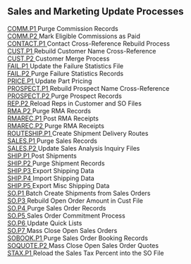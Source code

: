##  Sales and Marketing Update Processes

<PageHeader />

[ COMM.P1 ](COMM-P1/README.md) Purge Commission Records   
[ COMM.P2 ](../../../rover/AP-OVERVIEW/AP-PROCESS/COMM-P2) Mark Eligible Commissions as Paid   
[ CONTACT.P1 ](CONTACT-P1/README.md) Contact Cross-Reference Rebuild Process   
[ CUST.P1 ](../../../rover/AR-OVERVIEW/AR-PROCESS/CUST-P1) Rebuild Customer Name Cross-Reference   
[ CUST.P2 ](../../../rover/AR-OVERVIEW/AR-PROCESS/CUST-P2) Customer Merge Process   
[ FAIL.P1 ](FAIL-P1/README.md) Update the Failure Statistics File   
[ FAIL.P2 ](FAIL-P2/README.md) Purge Failure Statistics Records   
[ PRICE.P1 ](PRICE-P1/README.md) Update Part Pricing   
[ PROSPECT.P1 ](PROSPECT-P1/README.md) Rebuild Prospect Name Cross-Reference   
[ PROSPECT.P2 ](PROSPECT-P2/README.md) Purge Prospect Records   
[ REP.P2 ](REP-P2/README.md) Reload Reps in Customer and SO Files   
[ RMA.P2 ](RMA-P2/README.md) Purge RMA Records   
[ RMAREC.P1 ](../../../rover/AP-OVERVIEW/AP-ENTRY/AP-E/AP-E-1/CURRENCY-CONTROL/SO-E/MRK-CONTROL/MRK-CONTROL-2/RMAREC-P1) Post RMA Receipts   
[ RMAREC.P2 ](RMAREC-P2/README.md) Purge RMA Receipts   
[ ROUTESHIP.P1 ](../../../rover/AP-OVERVIEW/AP-ENTRY/ACCT-CONTROL/ACCT-CONTROL-1/ar-e/CUST-E/CUST-E-1/ROUTE-E/ROUTE-E-1/ROUTESHIP-P1) Create Shipment Delivery Routes   
[ SALES.P1 ](SALES-P1/README.md) Purge Sales Records   
[ SALES.P2 ](../../../rover/AP-OVERVIEW/AP-ENTRY/ACCT-CONTROL/ACCT-CONTROL-1/CUST-Q/SALES-P2) Update Sales Analysis Inquiry Files   
[ SHIP.P1 ](../../../rover/AP-OVERVIEW/AP-ENTRY/ACCT-CONTROL/ACCT-CONTROL-1/comm-e/SHIP-P1) Post Shipments   
[ SHIP.P2 ](SHIP-P2/README.md) Purge Shipment Records   
[ SHIP.P3 ](../../../rover/AP-OVERVIEW/AP-ENTRY/ACCT-CONTROL/ACCT-CONTROL-1/ar-e/CUST-E/CUST-E-8/ship-control/SHIP-P3) Export Shipping Data   
[ SHIP.P4 ](../../../rover/AP-OVERVIEW/AP-ENTRY/ACCT-CONTROL/ACCT-CONTROL-1/ar-e/CUST-E/CUST-E-8/ship-control/SHIP-CONTROL-2/SHIP-P4) Import Shipping Data   
[ SHIP.P5 ](SHIP-P5/README.md) Export Misc Shipping Data   
[ SO.P1 ](../../../rover/AP-OVERVIEW/AP-ENTRY/AP-E/AP-E-1/CURRENCY-CONTROL/SO-E/SO-E-4/SHIP-E/SO-P1) Batch Create Shipments from Sales Orders   
[ SO.P3 ](SO-P3/README.md) Rebuild Open Order Amount in Cust File   
[ SO.P4 ](SO-P4/README.md) Purge Sales Order Records   
[ SO.P5 ](SO-P5/README.md) Sales Order Commitment Process   
[ SO.P6 ](../../../rover/AP-OVERVIEW/AP-ENTRY/ACCT-CONTROL/ACCT-CONTROL-1/ar-e/CUST-E/CUST-E-9/SO-P6) Update Quick Lists   
[ SO.P7 ](SO-P7/README.md) Mass Close Open Sales Orders   
[ SOBOOK.P1 ](SOBOOK-P1/README.md) Purge Sales Order Booking Records   
[ SOQUOTE.P2 ](SOQUOTE-P2/README.md) Mass Close Open Sales Order Quotes   
[ STAX.P1 ](STAX-P1/README.md) Reload the Sales Tax Percent into the SO File   
  
<badge text= "Version 8.10.57" vertical="middle" />

<PageFooter />